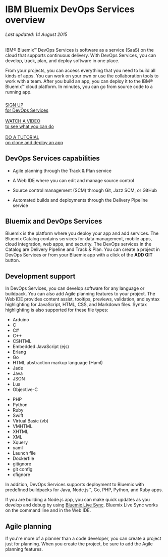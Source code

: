 # IBM Bluemix DevOps Services overview

###### Last updated: 14 August 2015

IBM&reg; Bluemix&trade; DevOps Services is software as a service (SaaS) on the cloud that supports continuous delivery. With DevOps Services, you can develop, track, plan, and deploy software in one place.

From your projects, you can access everything that you need to build all kinds of apps. You can work on your own or use the collaboration tools to work with a team. After you build an app, you can deploy it to the IBM&reg; Bluemix&trade; cloud platform. In minutes, you can go from source code to a running app.

<h5> </h5>
<div class="container-fluid small_bottom_space">
   <div class="row pbl button-links" id="overview-links">
		<a href="https://login.jazz.net/psso/proxy/jazzregister?redirect_uri=https%3A%2F%2Fhub.jazz.net%2F" target="_blank" alt-text="Sign up"><div class="hollowButton">SIGN UP<div class="extra-title">for DevOps Services</div></div></a>&nbsp;
		<a href="https://www.youtube.com/watch?v=VJesera9jR0" target="_blank"><div class="hollowButton">WATCH A VIDEO<div class="extra-title">to see what you can do</div></div></a>&nbsp;
		<a href="/tutorials/devopsweb"><div class="hollowButton">DO A TUTORIAL<div class="extra-title">on clone and deploy an app</div></div></a>
   </div>
</div>

<a id="capabilities"></a>
<h2 style="padding-top:0px"> DevOps Services capabilities </h2>

* Agile planning through the Track & Plan service 
<!-- <image of quick planner>  -->

* A Web IDE where you can edit and manage source control 
<!-- <image of web ide>  -->

* Source control management (SCM) through Git, Jazz SCM, or GitHub 
<!--<image of git? Command line> -->

* Automated builds and deployments through the Delivery Pipeline service 
<!--<image of build and deploy page>  -->

<a id="and_bluemix"></a>
## Bluemix and DevOps Services

Bluemix is the platform where you deploy your app and add services. The Bluemix Catalog contains services for data management, mobile apps, cloud integration, web apps, and security. The DevOps services in the Catalog are Delivery Pipeline and Track & Plan. You can create a project in DevOps Services or from your Bluemix app with a click of the **ADD GIT** button.

<a id="dev_support"></a>
## Development support
In DevOps Services, you can develop software for any language or buildpack. You can also add Agile planning features to your project. The Web IDE provides content assist, tooltips, previews, validation, and syntax highlighting for JavaScript, HTML, CSS, and Markdown files. Syntax highlighting is also supported for these file types:

<div name="lang-list" class="jh-columns pbs">
<div class="jh-col-12-6 f_left prm"><ul><li> Arduino 
</li><li> C 
</li><li> C# 
</li><li> C++ 
</li><li> CSHTML 
</li><li> Embedded JavaScript (ejs) 
</li><li> Erlang 
</li><li> Go 
</li><li> HTML abstraction markup language (Haml) 
</li><li> Jade 
</li><li> Java 
</li><li> JSON 
</li><li> Lua  
</li><li> Objective-C</li></ul>
</div><div class="jh-col-12-3 f_left prm">
<ul><li>PHP 
</li><li> Python 
</li><li> Ruby 
</li><li> Swift 
</li><li> Virtual Basic (vb) 
</li><li> VMHTML
</li><li> XHTML 
</li><li> XML 
</li><li> Xquery 
</li><li> yaml 
</li><li> Launch file 	
</li><li> Dockerfile 
</li><li> gitignore 
</li><li> git config 
</li><li> cfignore </li>
</ul>
</div></div>
In addition, DevOps Services supports deployment to Bluemix with predefined buildpacks for Java, Node.js&trade;, Go, PHP, Python, and Ruby apps.
 
If you are building a Node.js app, you can make quick updates as you develop and debug by using 
[Bluemix Live Sync](https://www.ng.bluemix.net/docs/#manageapps/bluemixlive.html). 
Bluemix Live Sync works on the command line and in the Web IDE. 

<a id="agile"></a>
## Agile planning
If you're more of a planner than a code developer, you can create a project just for planning. When you create the project, be sure to add the Agile planning features.




